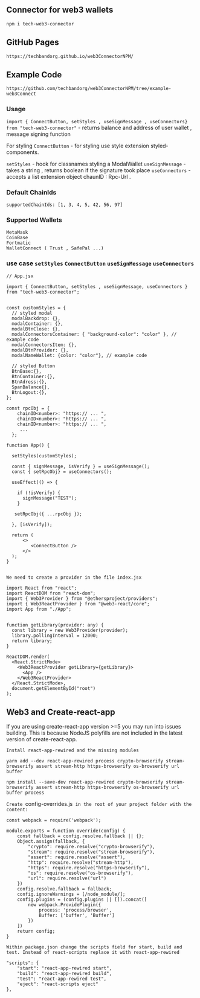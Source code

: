 ## Connector for web3 wallets

`npm i tech-web3-connector`

## GitHub Pages

`https://techbandorg.github.io/web3ConnectorNPM/`

## Example Code

`https://github.com/techbandorg/web3ConnectorNPM/tree/example-web3Connect`

### Usage

`import { ConnectButton, setStyles , useSignMessage , useConnectors} from "tech-web3-connector"` - returns balance and address of user wallet , message signing function

For styling `ConnectButton` - for styling use style extension styled-components.

`setStyles` - hook for classnames styling a ModalWallet
`useSignMessage` - takes a string , returns boolean if the signature took place
`useConnectors` - accepts a list extension object chaunID : Rpc-Url .

### Default ChainIds

`supportedChainIds: [1, 3, 4, 5, 42, 56, 97]`

### Supported Wallets

```
MetaMask
CoinBase
Fortmatic
WalletConnect ( Trust , SafePal ...)
```

### use case `setStyles` `ConnectButton` `useSignMessage` `useConnectors`

```
// App.jsx

import { ConnectButton, setStyles , useSignMessage, useConnectors } from "tech-web3-connector";


const customStyles = {
  // styled modal
  modalBackdrop: {},
  modalContainer: {},
  modalBtnClose: {},
  modalConnectorsContainer: { "background-color": "color" }, // example code
  modalConnectorsItem: {},
  modalBtnProvider: {},
  modalNameWallet: {color: "color"}, // example code

  // styled Button
  BtnBase:{},
  BtnContainer:{},
  BtnAdress:{},
  SpanBalance{},
  BtnLogout:{},
};

const rpcObj = {
    chainID<number>: "https:// ... ",
    chainID<number>: "https:// ... ",
    chainID<number>: "https:// ... ",
     ...
  };

function App() {

  setStyles(customStyles);

  const { signMessage, isVerify } = useSignMessage();
  const { setRpcObj} = useConnectors();

  useEffect(() => {

    if (!isVerify) {
      signMessage("TEST");
    }

   setRpcObj({ ...rpcObj });

  }, [isVerify]);

  return (
      <>
         <ConnectButton />
      </>
  );
}


```

`We need to create a provider in the file index.jsx`

```
import React from "react";
import ReactDOM from "react-dom";
import { Web3Provider } from "@ethersproject/providers";
import { Web3ReactProvider } from "@web3-react/core";
import App from "./App";


function getLibrary(provider: any) {
  const library = new Web3Provider(provider);
  library.pollingInterval = 12000;
  return library;
}

ReactDOM.render(
  <React.StrictMode>
    <Web3ReactProvider getLibrary={getLibrary}>
      <App />
    </Web3ReactProvider>
  </React.StrictMode>,
  document.getElementById("root")
);
```

## Web3 and Create-react-app

If you are using create-react-app version >=5 you may run into issues building. This is because NodeJS polyfills are not included in the latest version of create-react-app.

`Install react-app-rewired and the missing modules`

```
yarn add --dev react-app-rewired process crypto-browserify stream-browserify assert stream-http https-browserify os-browserify url buffer
```

```
npm install --save-dev react-app-rewired crypto-browserify stream-browserify assert stream-http https-browserify os-browserify url buffer process
```

`Create `config-overrides.js` in the root of your project folder with the content:`

```
const webpack = require('webpack');

module.exports = function override(config) {
    const fallback = config.resolve.fallback || {};
    Object.assign(fallback, {
        "crypto": require.resolve("crypto-browserify"),
        "stream": require.resolve("stream-browserify"),
        "assert": require.resolve("assert"),
        "http": require.resolve("stream-http"),
        "https": require.resolve("https-browserify"),
        "os": require.resolve("os-browserify"),
        "url": require.resolve("url")
    })
    config.resolve.fallback = fallback;
    config.ignoreWarnings = [/node_module/];
    config.plugins = (config.plugins || []).concat([
        new webpack.ProvidePlugin({
            process: 'process/browser',
            Buffer: ['buffer', 'Buffer']
        })
    ])
    return config;
}
```

`Within package.json change the scripts field for start, build and test. Instead of react-scripts replace it with react-app-rewired`

```
"scripts": {
    "start": "react-app-rewired start",
    "build": "react-app-rewired build",
    "test": "react-app-rewired test",
    "eject": "react-scripts eject"
},
```
